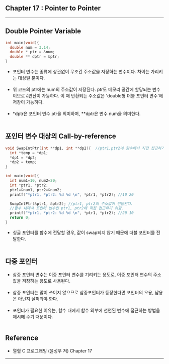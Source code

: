 Chapter 17 : Pointer to Pointer
-------------------------------

---

Double Pointer Variable
-----------------------

```c
int main(void){
  double num = 3.14;
  double * ptr = &num;
  double ** dptr = &ptr;
}
```

-	포인터 변수는 종류에 상관없이 무조건 주소값을 저장하는 변수이다. 차이는 가리키는 대상일 뿐이다.<br><br>
-	위 코드의 ptr에는 num의 주소값이 저장된다. ptr도 메모리 공간에 할당되는 변수이므로 `&`연산이 가능하다. 이 때 반환되는 주소값은 'double형 더블 포인터 변수'에 저장이 가능하다.<br><br>
-	\*dptr은 포인터 변수 ptr을 의미하며, \**dptr은 변수 num을 의미한다.<br><br>

포인터 변수 대상의 Call-by-reference
------------------------------------

```c
void SwapIntPtr(int **dp1, int **dp2){  //ptr1,ptr2에 함수에서 직접 접근하기 위해 더블포인터
  int *temp = *dp1;
  *dp1 = *dp2;
  *dp2 = temp;
}

int main(void){
  int num1=10, num2=20;
  int *ptr1, *ptr2;
  ptr1=&num1, ptr2=&num2;
  printf("*ptr1, *ptr2: %d %d \n", *ptr1, *ptr2); //10 20

  SwapIntPtr(&ptr1, &ptr2); //ptr1, ptr2의 주소값이 전달된다.
  //함수 내에서 포인터 변수인 ptr1, ptr2에 직접 접근하기 위함.
  printf("*ptr1, *ptr2: %d %d \n", *ptr1, *ptr2); //20 10
  return 0;
}
```

-	싱글 포인터를 함수에 전달할 경우, 값이 swap되지 않기 때문에 더블 포인터를 전달한다.<br><br>

다중 포인터
-----------

-	삼중 포인터 변수는 이중 포인터 변수를 기리키는 용도로, 이중 포인터 변수의 주소값을 저장하는 용도로 사용된다.<br><br>
-	삼중 포인터는 많이 쓰이지 않으므로 삼중포인터가 등장한다면 포인터의 오용, 남용은 아닌지 살펴봐야 한다.<br><br>
-	포인터가 필요한 이유는, 함수 내에서 함수 외부에 선언된 변수에 접근하는 방법을 제시해 주기 때문이다.<br><br>

Reference
---------

-	열혈 C 프로그래밍 (윤성우 저) Chapter 17

---
